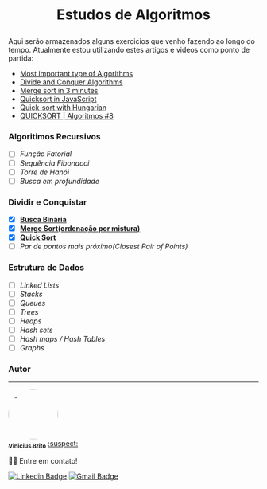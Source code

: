 # <p style='text-align:center'>Estudos de Algoritmos</p>
Aqui serão armazenados alguns exercicios que venho fazendo ao longo do tempo.
Atualmente estou utilizando estes artigos e videos como ponto de partida:
- [Most important type of Algorithms](https://www.geeksforgeeks.org/most-important-type-of-algorithms/)
- [Divide and Conquer Algorithms](https://medium.com/cracking-the-data-science-interview/divide-and-conquer-algorithms-b135681d08fc)
- [Merge sort in 3 minutes](https://www.youtube.com/watch?v=4VqmGXwpLqc)
- [Quicksort in JavaScript](https://stackabuse.com/quicksort-in-javascript/)
- [Quick-sort with Hungarian](https://www.youtube.com/watch?v=ywWBy6J5gz8)
- [QUICKSORT | Algoritmos #8](https://www.youtube.com/watch?v=wx5juM9bbFo)

### Algoritimos Recursivos
-  [ ] *Função Fatorial*
-  [ ] *Sequência Fibonacci*
-  [ ] *Torre de Hanói*
-  [ ] *Busca em profundidade*
### Dividir e Conquistar
- [x] **[Busca Binária](/DivisaoConquista/BuscaBinaria/)**
- [x] **[Merge Sort(ordenação por mistura)](/DivisaoConquista/MergeSort/)**
- [x] **[Quick Sort](/DivisaoConquista/QuickSort/)**
- [ ] *Par de pontos mais próximo(Closest Pair of Points)*

### Estrutura de Dados
-  [ ] *Linked Lists*
-  [ ] *Stacks*
-  [ ] *Queues*
-  [ ] *Trees*
-  [ ] *Heaps*
-  [ ] *Hash sets*
-  [ ] *Hash maps / Hash Tables*
-  [ ] *Graphs*

### Autor
---
<a href="https://github.com/Vinicius-Brito-Costa/">
 <img style="border-radius: 50%;overflow:hidden" src="https://github.com/Vinicius-Brito-Costa.png" width="100px;" alt=""/>
 <br />
 <sub><b>Vinicius Brito</b></sub></a> <a href="#" title="Futuro Portifólio">:suspect:</a>


👋🏽 Entre em contato!

[![Linkedin Badge](https://img.shields.io/badge/-Vinicius-blue?style=flat-square&logo=Linkedin&logoColor=white&link=https://www.linkedin.com/in/vinícius-brito-costa)](https://www.linkedin.com/in/vinicius-brito-costa/) [![Gmail Badge](https://img.shields.io/badge/-viniciusbc46@hotmail.com-0078D4?style=flat-square&logo=microsoft-outlook&logoColor=white&link=mailto:viniciusbc46@hotmail.com)](mailto:viniciusbc46@hotmail.com)
